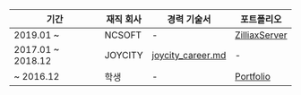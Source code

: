 | 기간 | 재직 회사 | 경력 기술서 | 포트폴리오 |
|----------|----------|----------|----------|
| 2019.01 ~ | NCSOFT | - | [ZilliaxServer](https://github.com/YangWoomin/ZilliaxServer) |
| 2017.01 ~ 2018.12 | JOYCITY | [joycity_career.md](joycity_career.md) | - |
| ~ 2016.12 | 학생 | - | [Portfolio](https://github.com/YangWoomin/Portfolio) |
